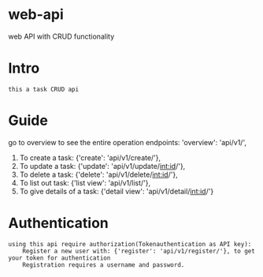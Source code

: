 # web-api
web API with CRUD functionality
# Intro
    this a task CRUD api

# Guide
go to overview to see the entire operation endpoints: 'overview': 'api/v1/',

1) To create a task: {'create': 'api/v1/create/'},
2) To update a task: {'update': 'api/v1/update/<int:id>/'},
3) To delete a task: {'delete': 'api/v1/delete/<int:id>/'},
4) To list out task: {'list view': 'api/v1/list/'},
5) To give details of a task: {'detail view': 'api/v1/detail/<int:id>/'}

# Authentication
    using this api require authorization(Tokenauthentication as API key):
        Register a new user with: {'register': 'api/v1/register/'}, to get your token for authentication
        Registration requires a username and password.
